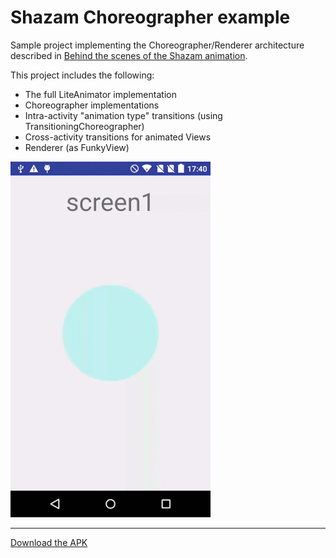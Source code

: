 Shazam Choreographer example
======
Sample project implementing the Choreographer/Renderer architecture described in [Behind the scenes of the Shazam animation](https://medium.com/@veniosg/behind-the-scenes-of-the-shazam-animation-9bc7f922b2be). 
 
This project includes the following:
* The full LiteAnimator implementation
* Choreographer implementations
* Intra-activity "animation type" transitions (using TransitioningChoreographer)
* Cross-activity transitions for animated Views
* Renderer (as FunkyView)

![](static/demo.gif)

---

[Download the APK](https://github.com/shazam/choreographer-example/blob/master/ShazamChoreographerExample.apk)